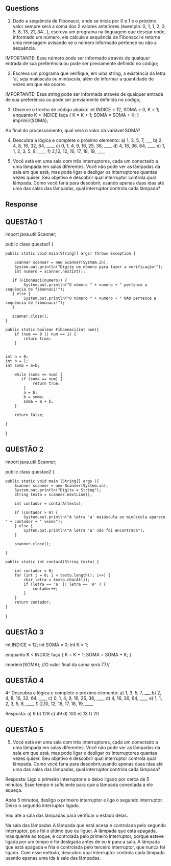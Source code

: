 ## Questions

1) Dado a sequência de Fibonacci, onde se inicia por 0 e 1 e o próximo valor sempre será a soma dos 2 valores anteriores (exemplo: 0, 1, 1, 2, 3, 5, 8, 13, 21, 34...), escreva um programa na linguagem que desejar onde, informado um número, ele calcule a sequência de Fibonacci e retorne uma mensagem avisando se o número informado pertence ou não a sequência.

IMPORTANTE: Esse número pode ser informado através de qualquer entrada de sua preferência ou pode ser previamente definido no código;

2) Escreva um programa que verifique, em uma string, a existência da letra ‘a’, seja maiúscula ou minúscula, além de informar a quantidade de vezes em que ela ocorre.

IMPORTANTE: Essa string pode ser informada através de qualquer entrada de sua preferência ou pode ser previamente definida no código;

3) Observe o trecho de código abaixo: int INDICE = 12, SOMA = 0, K = 1; enquanto K < INDICE faça { K = K + 1; SOMA = SOMA + K; } imprimir(SOMA);

Ao final do processamento, qual será o valor da variável SOMA?

4) Descubra a lógica e complete o próximo elemento:
a) 1, 3, 5, 7, ___
b) 2, 4, 8, 16, 32, 64, ____
c) 0, 1, 4, 9, 16, 25, 36, ____
d) 4, 16, 36, 64, ____
e) 1, 1, 2, 3, 5, 8, ____
f) 2,10, 12, 16, 17, 18, 19, ____


5) Você está em uma sala com três interruptores, cada um conectado a uma lâmpada em salas diferentes. Você não pode ver as lâmpadas da sala em que está, mas pode ligar e desligar os interruptores quantas vezes quiser. Seu objetivo é descobrir qual interruptor controla qual lâmpada. Como você faria para descobrir, usando apenas duas idas até uma das salas das lâmpadas, qual interruptor controla cada lâmpada?

## Response

## QUESTÃO 1

import java.util.Scanner;

public class questao1 {

    public static void main(String[] args) throws Exception {

        Scanner scanner = new Scanner(System.in);
        System.out.println("Digite um número para fazer a verificação!");
        int numero = scanner.nextInt();

       if (Fibonnaci(numero)) {
            System.out.println("O número " + numero + " pertence a sequência de fibonnaci!");
       } else {
            System.out.println("O número " + numero + " NÃO pertence a sequência de fibonnaci!");
       }

       scanner.close();
    }

    public static boolean Fibonnaci(int num){
        if (num == 0 || num == 1) {
            return true;
        }
    

    int a = 0;
    int b = 1;
    int soma = a+b;

        while (soma <= num) {
           if (soma == num) {
                return true;
            }
            a = b;
            b = soma;
            soma = a + b;
        }

        return false;

    }
}

## QUESTÃO 2

import java.util.Scanner;

public class questao2 { 

    public static void main (String[] args ){
        Scanner scanner = new Scanner(System.in);
        System.out.println("Digite a String");
        String texto = scanner.nextLine();
        
        int contador = contarA(texto);

        if (contador > 0) {
            System.out.println("A letra 'a' maiúscula ou minúscula aparece " + contador + " vezes"); 
        } else {
            System.out.println("A letra 'a' não foi encontrada");
        }

        scanner.close();

    }

    public static int contarA(String texto) {

        int contador = 0;
        for (int i = 0; i < texto.length(); i++) {
            char letra = texto.charAt(i);
            if (letra == 'a' || letra == 'A' ) {
                contador++;
            }
        }
        return contador;
    }
}

## QUESTÃO 3

int INDICE = 12;
int SOMA = 0;
int K = 1;

enquanto K < INDICE faça {
    K = K + 1;
    SOMA = SOMA + K;
}

imprimir(SOMA);
//O valor final da soma será 77//

## QUESTÃO 4

4- Descubra a lógica e complete o próximo elemento:
a) 1, 3, 5, 7, ___
b) 2, 4, 8, 16, 32, 64, ____
c) 0, 1, 4, 9, 16, 25, 36, ____
d) 4, 16, 36, 64, ____
e) 1, 1, 2, 3, 5, 8, ____
f) 2,10, 12, 16, 17, 18, 19, ____

Resposta:
a) 9
b) 128
c) 49
d) 100
e) 13
f) 20

## QUESTÃO 5

5) Você está em uma sala com três interruptores, cada um conectado a uma lâmpada em salas
 diferentes. Você não pode ver as lâmpadas da sala em que está, mas pode ligar e desligar 
 os interruptores quantas vezes quiser. Seu objetivo 
 é descobrir qual interruptor controla qual lâmpada. Como você faria para descobrir,usando 
apenas duas idas até uma das salas das lâmpadas, qual interruptor controla cada lâmpada?  


Resposta:
Ligo o primeiro interruptor e o deixo ligado por cerca de 5 minutos. Esse tempo é suficiente para que a lâmpada conectada a ele aqueça.

Após 5 minutos, desligo o primeiro interruptor e ligo o segundo interruptor. Deixo o segundo interruptor ligado.

Vou até a sala das lâmpadas para verificar o estado delas.

Na sala das lâmpadas
A lâmpada que está acesa é controlada pelo segundo interruptor, pois foi o último que eu liguei.
A lâmpada que está apagada, mas quente ao toque, é controlada pelo primeiro interruptor, porque esteve ligada por um tempo e foi desligada antes de eu ir para a sala.
A lâmpada que está apagada e fria é controlada pelo terceiro interruptor, que nunca foi ligado.
Com esse método, descubro qual interruptor controla cada lâmpada usando apenas uma ida à sala das lâmpadas.
